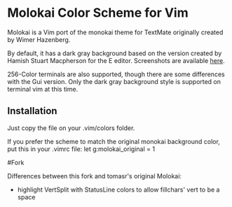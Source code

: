 # Molokai Color Scheme for Vim

Molokai is a Vim port of the monokai theme for TextMate originally created by Wimer Hazenberg.

By default, it has a dark gray background based on the version created by Hamish Stuart Macpherson for the E editor. Screenshots are available [here](http://winterdom.com/2008/08/molokaiforvim).

256-Color terminals are also supported, though there are some differences with the Gui version. Only the dark gray background style is supported on terminal vim at this time.

## Installation

Just copy the file on your .vim/colors folder.

If you prefer the scheme to match the original monokai background color, put this in your .vimrc file: 
    let g:molokai_original = 1


#Fork

Differences between this fork and tomasr's original Molokai:
- highlight VertSplit with StatusLine colors to allow fillchars' vert to be a
  space

